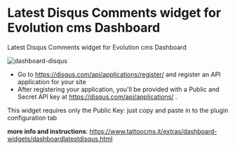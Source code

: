 Latest Disqus Comments widget for Evolution cms Dashboard
==========================

Latest Disqus Comments widget for Evolution cms Dashboard

![dashboard-disqus](https://user-images.githubusercontent.com/7342798/34361402-1368979a-ea6a-11e7-833a-ae5dd9a78965.png)

* Go to https://disqus.com/api/applications/register/ and register an API application for your site
* After registering your application, you'll be provided with a Public and Secret API key at https://disqus.com/api/applications/ .

This widget requires only the Public Key: just copy and paste in to the plugin configuration tab

**more info and instructions**: https://www.tattoocms.it/extras/dashboard-widgets/dashboardlatestdisqus.html






